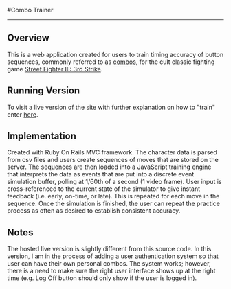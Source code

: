#Combo Trainer

---

## Overview

This is a web application created for users to train timing accuracy of
button sequences, commonly referred to as
[combos](http://en.wikipedia.org/wiki/Combo_\(video_gaming\)), for the
cult classic fighting game [Street Fighter III: 3rd
Strike](http://en.wikipedia.org/wiki/Street_Fighter_III:_3rd_Strike).

## Running Version

To visit a live version of the site with further explanation on how to
"train" enter [here](http://electric-window-8954.herokuapp.com).

## Implementation

Created with Ruby On Rails MVC framework. The character data is parsed
from csv files and users create sequences of moves that are stored on
the server. The sequences are then loaded into a JavaScript training
engine that interprets the data as events that are put into a discrete
event simulation buffer, polling at 1/60th of a second (1 video frame).
User input is cross-referenced to the current state of the simulator to
give instant feedback (i.e.  early, on-time, or late).  This is repeated
for each move in the sequence. Once the simulation is finished, the user
can repeat the practice process as often as desired to establish
consistent accuracy.


## Notes

The hosted live version is slightly different from this source code. In
this version, I am in the process of adding a user authentication system
so that user can have their own personal combos. The system works;
however, there is a need to make sure the right user interface shows up
at the right time (e.g. Log Off button should only show if the user is
logged in).

